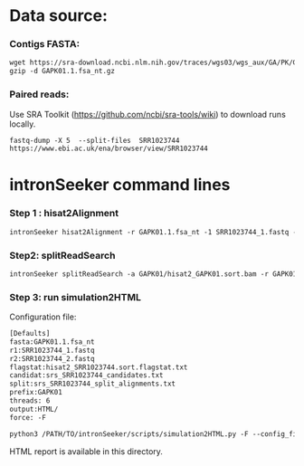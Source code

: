 Data source:
============

### Contigs FASTA: 

```diff
wget https://sra-download.ncbi.nlm.nih.gov/traces/wgs03/wgs_aux/GA/PK/GAPK01/GAPK01.1.fsa_nt.gz
gzip -d GAPK01.1.fsa_nt.gz
```

### Paired reads:

Use SRA Toolkit (https://github.com/ncbi/sra-tools/wiki) to download runs locally.

```diff
fastq-dump -X 5  --split-files  SRR1023744
https://www.ebi.ac.uk/ena/browser/view/SRR1023744

```

intronSeeker command lines
============================

### Step 1 : hisat2Alignment

```diff
intronSeeker hisat2Alignment -r GAPK01.1.fsa_nt -1 SRR1023744_1.fastq -2 SRR1023744_2.fastq --prefix GAPK01 -o GAPK01 -t 12
```

### Step2: splitReadSearch

```diff
intronSeeker splitReadSearch -a GAPK01/hisat2_GAPK01.sort.bam -r GAPK01.1.fsa_nt --prefix GAPK01 --output splitReadSearch_GAPK01
```

### Step 3: run simulation2HTML

Configuration file:

```diff
[Defaults]
fasta:GAPK01.1.fsa_nt
r1:SRR1023744_1.fastq
r2:SRR1023744_2.fastq
flagstat:hisat2_SRR1023744.sort.flagstat.txt
candidat:srs_SRR1023744_candidates.txt
split:srs_SRR1023744_split_alignments.txt
prefix:GAPK01
threads: 6                
output:HTML/
force: -F
```


```diff
python3 /PATH/TO/intronSeeker/scripts/simulation2HTML.py -F --config_file  SRR1023744.cfg;

```

HTML report is available in this directory.
